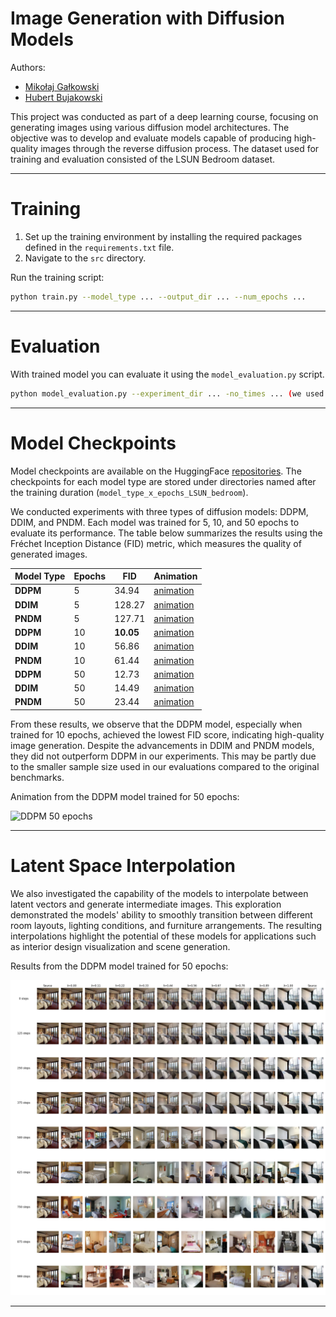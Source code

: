 # Image Generation with Diffusion Models

Authors:
- [Mikołaj Gałkowski](https://www.github.com/galkowskim)
- [Hubert Bujakowski](https://www.github.com/hbujakow)

This project was conducted as part of a deep learning course, focusing on generating images using various diffusion model architectures. The objective was to develop and evaluate models capable of producing high-quality images through the reverse diffusion process. The dataset used for training and evaluation consisted of the LSUN Bedroom dataset.

-----------------------

# Training

1. Set up the training environment by installing the required packages defined in the `requirements.txt` file.
2. Navigate to the `src` directory.

Run the training script:
```bash
python train.py --model_type ... --output_dir ... --num_epochs ...
```

-----------------------

# Evaluation

With trained model you can evaluate it using the `model_evaluation.py` script.

```bash
python model_evaluation.py --experiment_dir ... -no_times ... (we used 200)
```


-----------------------

# Model Checkpoints

Model checkpoints are available on the HuggingFace [repositories](https://huggingface.co/galkowskim). The checkpoints for each model type are stored under directories named after the training duration (`model_type_x_epochs_LSUN_bedroom`).

We conducted experiments with three types of diffusion models: DDPM, DDIM, and PNDM. Each model was trained for 5, 10, and 50 epochs to evaluate its performance. The table below summarizes the results using the Fréchet Inception Distance (FID) metric, which measures the quality of generated images.

| Model Type | Epochs | FID    | Animation                                                                  |
|------------|--------|--------|----------------------------------------------------------------------------|
| **DDPM**   | 5      | 34.94  | [animation](https://youtu.be/TsZugI4U3hQ)                                  |
| **DDIM**   | 5      | 128.27 | [animation](https://youtu.be/t72_pV-OjSA)                                  |
| **PNDM**   | 5      | 127.71 | [animation](https://youtu.be/dYGrZyG4U_A)                                  |
| **DDPM**   | 10     | **10.05** | [animation](https://youtu.be/P6XvCMjF0qA)                                  |
| **DDIM**   | 10     | 56.86  | [animation](https://youtu.be/PiR6dClO_vE)                                  |
| **PNDM**   | 10     | 61.44  | [animation](https://youtu.be/KGyXIXjiNck)                                  |
| **DDPM**   | 50     | 12.73  | [animation](https://youtu.be/q1mpepeOkpg)                                  |
| **DDIM**   | 50     | 14.49  | [animation](https://youtu.be/Zef8ofyR49w)                                  |
| **PNDM**   | 50     | 23.44  | [animation](https://youtu.be/weXnxNgGFU8)                                  |

From these results, we observe that the DDPM model, especially when trained for 10 epochs, achieved the lowest FID score, indicating high-quality image generation. Despite the advancements in DDIM and PNDM models, they did not outperform DDPM in our experiments. This may be partly due to the smaller sample size used in our evaluations compared to the original benchmarks.

Animation from the DDPM model trained for 50 epochs:

![DDPM 50 epochs](img/ddpm-epochs-50.gif)


-------------------

# Latent Space Interpolation

We also investigated the capability of the models to interpolate between latent vectors and generate intermediate images. This exploration demonstrated the models' ability to smoothly transition between different room layouts, lighting conditions, and furniture arrangements. The resulting interpolations highlight the potential of these models for applications such as interior design visualization and scene generation.

Results from the DDPM model trained for 50 epochs:

<img src="img/50-ddpm.png">

-------------------
